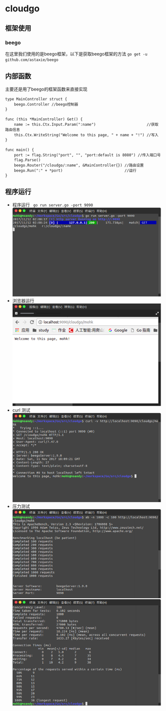 # cloudgo

## 框架使用
### beego

在这里我们使用的是beego框架，以下是获取beego框架的方法
`go get -u github.com/astaxie/beego`

## 内部函数

主要还是用了beego的框架函数来直接实现

```
type MainController struct {
	beego.Controller //beego控制器
}

func (this *MainController) Get() {
	name := this.Ctx.Input.Param(":name")                       //获取路由信息
	this.Ctx.WriteString("Welcome to this page, " + name + "!") //写入
}

func main() {
	port := flag.String("port", "", "port:default is 8080") //传入端口号
	flag.Parse()
	beego.Router("/cloudgo/:name", &MainController{}) //路由设置
	beego.Run(":" + *port)                            //运行
}
```

## 程序运行
- 程序运行
` go run server.go -port 9090`
![](https://github.com/moandy/cloudgo/blob/master/picture/cloudgo1.png?raw=true)
- 浏览器运行
![](https://github.com/moandy/cloudgo/blob/master/picture/cloudgo2.png?raw=true)
- curl 测试
![](https://github.com/moandy/cloudgo/blob/master/picture/cloudgo3.png?raw=true)
- 压力测试
![](https://github.com/moandy/cloudgo/blob/master/picture/cloudgo4.png?raw=true)
![](https://github.com/moandy/cloudgo/blob/master/picture/cloudgo5.png?raw=true)